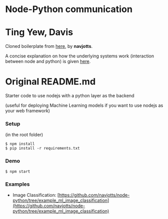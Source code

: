# Node-Python communication
# Ting Yew, Davis

Cloned boilerplate from [here](https://github.com/navjotts/node-python/tree/example_ml_image_classification.), by **navjotts**. 

A concise explanation on how the underlying systems work (interaction between node and python) is given [here](https://mc.ai/deploying-a-deep-learning-image-classification-model-with-fastai-python-and-nodejs/).

# Original README.md

Starter code to use nodejs with a python layer as the backend

(useful for deploying Machine Learning models if you want to use nodejs as your web framework)

### Setup
(in the root folder)
```
$ npm install
$ pip install -r requirements.txt
```

### Demo
```
$ npm start
```

### Examples
* Image Classification: [https://github.com/navjotts/node-python/tree/example_ml_image_classification](https://github.com/navjotts/node-python/tree/example_ml_image_classification)